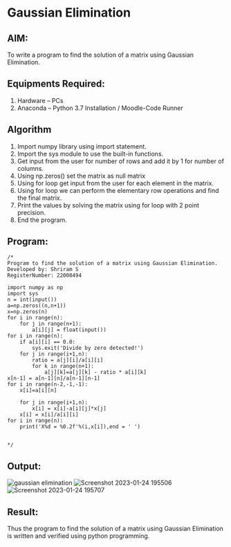 # Gaussian Elimination

## AIM:
To write a program to find the solution of a matrix using Gaussian Elimination.

## Equipments Required:
1. Hardware – PCs
2. Anaconda – Python 3.7 Installation / Moodle-Code Runner

## Algorithm
1. Import numpy library using import statement.
2. Import the sys module to use the built-in functions.
3. Get input from the user for number of rows and add it by 1 for number of columns.
4. Using np.zeros() set the matrix as null matrix
5. Using for loop get input from the user for each element in the matrix.
6. Using for loop we can perform the elementary row operations and find the final matrix.
7. Print the values by solving the matrix using for loop with 2 point precision.
8. End the program.
 

## Program:
```
/*
Program to find the solution of a matrix using Gaussian Elimination.
Developed by: Shriram S
RegisterNumber: 22008494

import numpy as np
import sys
n = int(input())
a=np.zeros((n,n+1))
x=np.zeros(n)
for i in range(n):
    for j in range(n+1):
        a[i][j] = float(input())
for i in range(n):
    if a[i][i] == 0.0:
        sys.exit('Divide by zero detected!')
    for j in range(i+1,n):
        ratio = a[j][i]/a[i][i]
        for k in range(n+1):
            a[j][k]=a[j][k] - ratio * a[i][k]
x[n-1] = a[n-1][n]/a[n-1][n-1]
for i in range(n-2,-1,-1):
    x[i]=a[i][n]
    
    for j in range(i+1,n):
        x[i] = x[i]-a[i][j]*x[j]
    x[i] = x[i]/a[i][i]
for i in range(n):
    print('X%d = %0.2f'%(i,x[i]),end = ' ')


*/
```

## Output:
![gaussian elimination]()
![Screenshot 2023-01-24 195506](https://user-images.githubusercontent.com/117991122/214321056-a421c613-5d9a-4900-a78e-d6f6fa326adc.png)
![Screenshot 2023-01-24 195707](https://user-images.githubusercontent.com/117991122/214321147-d67dec51-bdbc-42d7-8674-1538855cd5b4.png)



## Result:
Thus the program to find the solution of a matrix using Gaussian Elimination is written and verified using python programming.

